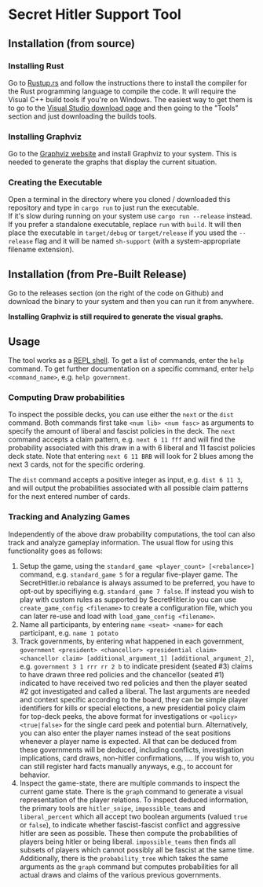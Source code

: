 # Secret Hitler Support Tool

## Installation (from source)

### Installing Rust

Go to [Rustup.rs](https://rustup.rs/) and follow the instructions there to install the compiler for the Rust programming language to compile the code.
It will require the Visual C++ build tools if you're on Windows. The easiest way to get them is to go to the [Visual Studio download page](https://visualstudio.microsoft.com/downloads/) and then going to the "Tools" section and just downloading the builds tools.

### Installing Graphviz

Go to the [Graphviz website](https://graphviz.org/download/) and install Graphviz to your system. This is needed to generate the graphs that display the current situation.

### Creating the Executable

Open a terminal in the directory where you cloned / downloaded this repository and type in `cargo run` to just run the executable.   
If it's slow during running on your system use `cargo run --release` instead.   
If you prefer a standalone executable, replace `run` with `build`. It will then place the executable in `target/debug` or `target/release` if you used the `--release` flag and it will be named `sh-support` (with a system-appropriate filename extension).

## Installation (from Pre-Built Release)

Go to the releases section (on the right of the code on Github) and download the binary to your system and then you can run it from anywhere. 

**Installing Graphviz is still required to generate the visual graphs.**

## Usage

The tool works as a [REPL shell](https://en.wikipedia.org/wiki/Read%E2%80%93eval%E2%80%93print_loop). To get a list of commands, enter the `help` command. To get further documentation on a specific command, enter `help <command_name>`, e.g. `help government`.

### Computing Draw probabilities

To inspect the possible decks, you can use either the `next` or the `dist` command. Both commands first take `<num lib> <num fasc>` as arguments to specify the amount of liberal and fascist policies in the deck. The `next` command accepts a claim pattern, e.g. `next 6 11 fff` and will find the probability associated with this draw in a with 6 liberal and 11 fascist policies deck state. Note that entering `next 6 11 BRB` will look for 2 blues among the next 3 cards, not for the specific ordering.

The `dist` command accepts a positive integer as input, e.g. `dist 6 11 3`, and will output the probabilities associated with all possible claim patterns for the next entered number of cards.

### Tracking and Analyzing Games

Independently of the above draw probability computations, the tool can also track and analyze gameplay information. The usual flow for using this functionality goes as follows:

1. Setup the game, using the `standard_game <player_count> [<rebalance>]` command, e.g. `standard_game 5` for a regular five-player game. The SecretHitler.io rebalance is always assumed to be preferred, you have to opt-out by specifiying e.g. `standard_game 7 false`.
If instead you wish to play with custom rules as supported by SecretHitler.io you can use `create_game_config <filename>` to create a configuration file, which you can later re-use and load with `load_game_config <filename>`. 
2. Name all participants, by entering `name <seat> <name>` for each participant, e.g. `name 1 potato`
3. Track governments, by entering what happened in each government, `government <president> <chancellor> <presidential claim> <chancellor claim> [additional_argument_1] [additional_argument_2]`, e.g. `government 3 1 rrr rr 2 b` to indicate president (seated #3) claims to have drawn three red policies and the chancellor (seated #1) indicated to have received two red policies and then the player seated #2 got investigated and called a liberal. The last arguments are needed and context specific according to the board, they can be simple player identifiers for kills or special elections, a new presidential policy claim for top-deck peeks, the above format for investigations or `<policy> <true|false>` for the single card peek and potential burn. Alternatively, you can also enter the player names instead of the seat positions whenever a player name is expected.
All that can be deduced from these governments will be deduced, including conflicts, investigation implications, card draws, non-hitler confirmations, .... If you wish to, you can still register hard facts manually anyways, e.g., to account for behavior.
4. Inspect the game-state, there are multiple commands to inspect the current game state. There is the `graph` command to generate a visual representation of the player relations. To inspect deduced information, the primary tools are `hitler_snipe`, `impossible_teams` and `liberal_percent` which all accept two boolean arguments (valued `true` or `false`), to indicate whether fascist-fascist conflict and aggressive hitler are seen as possible. These then compute the probabilities of players being hitler or being liberal. `impossible_teams` then finds all subsets of players which cannot possibly all be fascist at the same time.
Additionally, there is the `probability_tree` which takes the same arguments as the `graph` command but computes probabilities for all actual draws and claims of the various previous governments.
